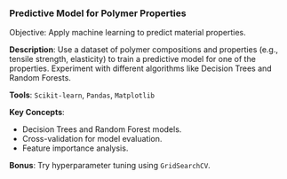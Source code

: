 ### Predictive Model for Polymer Properties

Objective: Apply machine learning to predict material properties.

**Description**: Use a dataset of polymer compositions and properties (e.g., tensile strength, elasticity) to train a predictive model for one of the properties. Experiment with different algorithms like Decision Trees and Random Forests.

**Tools**: `Scikit-learn`, `Pandas`, `Matplotlib`

**Key Concepts**:
- Decision Trees and Random Forest models.
- Cross-validation for model evaluation.
- Feature importance analysis.

**Bonus**: Try hyperparameter tuning using `GridSearchCV`.